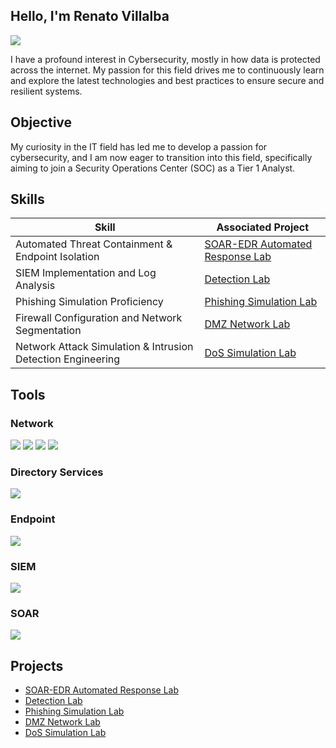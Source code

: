 ## Hello, I'm Renato Villalba

<a href="https://www.linkedin.com/in/renato-villalba-360064330?lipi=urn%3Ali%3Apage%3Ad_flagship3_profile_view_base_contact_details%3BF0hr8WSrT2%2BFgGN7UMeEJA%3D%3D"><img src="https://img.shields.io/badge/-LinkedIn-0072b1?&style=for-the-badge&logo=linkedin&logoColor=white" /></a>

I have a profound interest in Cybersecurity, mostly in how data is protected across the internet. My passion for this field drives me to continuously learn and explore the latest technologies and best practices to ensure secure and resilient systems.

## Objective

My curiosity in the IT field has led me to develop a passion for cybersecurity, and I am now eager to transition into this field, specifically aiming to join a Security Operations Center (SOC) as a Tier 1 Analyst.

## Skills

| Skill                                         | Associated Project         |
|-----------------------------------------------|----------------------------|
| Automated Threat Containment & Endpoint Isolation|  <a href="https://github.com/rena-villalba/SOAR-EDR">SOAR-EDR Automated Response Lab</a> |
| SIEM Implementation and Log Analysis          | <a href="https://github.com/rena-villalba/Detection-Lab">Detection Lab</a>|
| Phishing Simulation Proficiency               | <a href="https://github.com/rena-villalba/Phishing-Lab">Phishing Simulation Lab</a>|
| Firewall Configuration and Network Segmentation     | <a href="https://github.com/rena-villalba/DMZ-Network">DMZ Network Lab</a>|
| Network Attack Simulation & Intrusion Detection Engineering     | <a href="https://github.com/rena-villalba/DoS-Simulation-Lab">DoS Simulation Lab</a>|


## Tools

### Network
<div>
    <img src="https://img.shields.io/badge/-Wireshark-1679A7?&style=for-the-badge&logo=Wireshark&logoColor=white" />
    <img src="https://img.shields.io/badge/-Suricata-EF3B2D?&style=for-the-badge&logo=Suricata&logoColor=white" />
    <img src="https://img.shields.io/badge/-tcpdump-777BB4?&style=for-the-badge&logo=gnu-bash&logoColor=white" />
    <img src="https://img.shields.io/badge/-Packet%20Tracer-0078D4?&style=for-the-badge&logo=Cisco&logoColor=white" />
</div>

### Directory Services
<div>
    <img src="https://img.shields.io/badge/-Active%20Directory-0062AD?&style=for-the-badge&logo=Microsoft&logoColor=white" />
</div>
    
### Endpoint
<div>
    <img src="https://img.shields.io/badge/-LimaCharlie-4B275F?&style=for-the-badge&logo=cloud&logoColor=white" />
</div>

### SIEM
<div>
    <img src="https://img.shields.io/badge/-Splunk-000000?&style=for-the-badge&logo=Splunk&logoColor=white" />
</div>

### SOAR
<div>
    <img src="https://img.shields.io/badge/-Tines-0080FF?&style=for-the-badge&logo=Tines&logoColor=white" />
</div>

## Projects
- <a href="https://github.com/rena-villalba/SOAR-EDR">SOAR-EDR Automated Response Lab</a>
- <a href="https://github.com/rena-villalba/Detection-Lab">Detection Lab</a>
- <a href="https://github.com/rena-villalba/Phishing-Lab">Phishing Simulation Lab</a>
- <a href="https://github.com/rena-villalba/DMZ-Network">DMZ Network Lab</a>
- <a href="https://github.com/rena-villalba/DoS-Simulation-Lab">DoS Simulation Lab</a>
